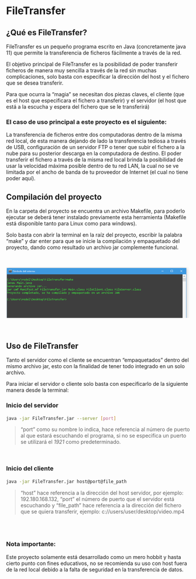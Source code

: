 # FileTransfer
## ¿Qué es FileTransfer?
FileTransfer es un pequeño programa escrito en Java (concretamente java 11) que permite la transferencia de ficheros fácilmente a través de la red.

El objetivo principal de FileTransfer es la posibilidad de poder transferir ficheros de manera muy sencilla a través de la red sin muchas complicaciones, solo basta con especificar la dirección del host y el fichero que se desea transferir.

Para que ocurra la “magia” se necesitan dos piezas claves, el cliente (que es el host que especificara el fichero a transferir) y el servidor (el host que está a la escucha y espera del fichero que se le transferirá) 

### El caso de uso principal a este proyecto es el siguiente: 
La transferencia de ficheros entre dos computadoras dentro de la misma red local, de esta manera dejando de lado la transferencia tediosa a través de USB, configuración de un servidor FTP o tener que subir el fichero a la nube  para su posterior descarga en la computadora de destino. El poder transferir el fichero a través de la misma red local brinda la posibilidad de usar la velocidad máxima posible dentro de tu red LAN, la cual no se ve limitada por el ancho de banda de tu proveedor de Internet (el cual no tiene poder aquí).    


## Compilación del proyecto
En la carpeta del proyecto se encuentra un archivo Makefile, para poderlo ejecutar se deberá tener instalado previamente esta herramienta (Makefile está disponible tanto para Linux como para windows).

Solo basta con abrir la terminal en la raíz del proyecto, escribir la palabra “make” y dar enter para que se inicie la compilación y empaquetado del proyecto, dando como resultado un archivo jar complemente funcional.

</br>

![make coomand line](documentation/make.PNG)

</br>

## Uso de FileTransfer
Tanto el servidor como el cliente se encuentran “empaquetados” dentro del mismo archivo jar, esto con la finalidad de tener todo integrado en un solo archivo. 

Para iniciar el servidor o cliente solo basta con especificarlo de la siguiente manera desde la terminal:

### Inicio del servidor

```bash
java -jar FileTransfer.jar --server [port]
```

>“port” como su nombre lo indica, hace referencia al número de puerto al que estará escuchando el programa, si no se especifica un puerto se utilizará el *1921* como predeterminado.

</br>

### Inicio del cliente

```bash
java -jar FileTransfer.jar host@port@file_path
```

>“host” hace referencia a la dirección del host servidor, por ejemplo: 192.180.168.132, “port” el número de puerto que el servidor está escuchando y “file_path” hace referencia a la dirección del fichero que se quiera transferir, ejemplo: c://users/user/desktop/video.mp4

</br>
</br>

### Nota importante:
Este proyecto solamente está desarrollado como un mero hobbit y hasta cierto punto con fines educativos, no se recomienda su uso con host fuera de la red local debido a la falta de seguridad en la transferencia de datos.
